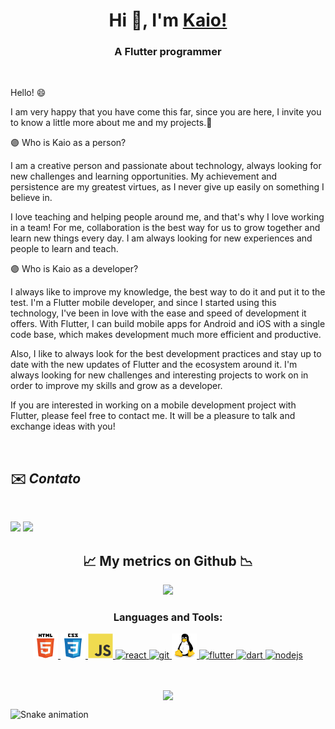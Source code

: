
<h1 align="center"> Hi 👋, I'm <a href="https://www.linkedin.com/in/kaioviniciusdev/">Kaio!</a></h1>
<!-- <h3 align="center">A Flutter programmer who keeps you alive 😜</h3> -->
<h3 align="center">A Flutter programmer</h3>

<br>

Hello! 😄

I am very happy that you have come this far, since you are here, I invite you to know a little more about me and my projects.🙂

🟣 Who is Kaio as a person?

I am a creative person and passionate about technology, always looking for new challenges and learning opportunities. My achievement and persistence are my greatest virtues, as I never give up easily on something I believe in.

I love teaching and helping people around me, and that's why I love working in a team! For me, collaboration is the best way for us to grow together and learn new things every day. I am always looking for new experiences and people to learn and teach.

🟣 Who is Kaio as a developer?

I always like to improve my knowledge, the best way to do it and put it to the test. I'm a Flutter mobile developer, and since I started using this technology, I've been in love with the ease and speed of development it offers. With Flutter, I can build mobile apps for Android and iOS with a single code base, which makes development much more efficient and productive.

Also, I like to always look for the best development practices and stay up to date with the new updates of Flutter and the ecosystem around it. I'm always looking for new challenges and interesting projects to work on in order to improve my skills and grow as a developer.

If you are interested in working on a mobile development project with Flutter, please feel free to contact me. It will be a pleasure to talk and exchange ideas with you!

<br>

## ✉️ *Contato*

<br>


<a href="https://www.linkedin.com/in/kaioviniciusdev" target="_blank"><img src="https://img.shields.io/badge/-LinkedIn-%230077B5?style=for-the-badge&logo=linkedin&logoColor=white" target="_blank"></a> 
<a href = "mailto:kaiov@mx2.unisc.br"><img src="https://img.shields.io/badge/-Gmail-%23333?style=for-the-badge&logo=gmail&logoColor=white" target="_blank"></a>

<h2 align="center"> 📈 My metrics on Github 📉 </h2>
<p align="center">
  <a href="https://github.com/devtvas">
    <img src="https://github-readme-stats.vercel.app/api/top-langs/?username=kaiolabs&theme=dracula&card_width=500&langs_count=10&custom_title=KAIOLABS" />
  </a>
</p>



<h3 align="center">Languages and Tools:</h3>
<p align="center">
<a href="https://www.w3.org/html/" target="_blank"> <img src="https://raw.githubusercontent.com/devicons/devicon/master/icons/html5/html5-original-wordmark.svg" alt="html5" width="40" height="40"/> </a> 
<a href="https://www.w3schools.com/css/" target="_blank"> <img src="https://raw.githubusercontent.com/devicons/devicon/master/icons/css3/css3-original-wordmark.svg" alt="css3" width="40" height="40"/> </a> 
<a href="https://developer.mozilla.org/en-US/docs/Web/JavaScript" target="_blank"> <img src="https://raw.githubusercontent.com/devicons/devicon/master/icons/javascript/javascript-original.svg" alt="javascript" width="40" height="40"/> </a> 
<a href="https://java.com/pt-BR/" target="_blank"> <img src="https://www.vectorlogo.zone/logos/java/java-icon.svg" alt="react" width="40" height="40"/> </a> 
<a href="https://git-scm.com/" target="_blank"> <img src="https://www.vectorlogo.zone/logos/git-scm/git-scm-icon.svg" alt="git" width="40" height="40"/> </a>
<a href="https://www.linux.org/" target="_blank"> <img src="https://raw.githubusercontent.com/devicons/devicon/master/icons/linux/linux-original.svg" alt="linux" width="40" height="40"/> </a> 
<a href="https://flutter.dev" target="_blank"> <img src="https://www.vectorlogo.zone/logos/flutterio/flutterio-icon.svg" alt="flutter" width="40" height="40"/> </a>
<a href="https://dart.dev" target="_blank"> <img src="https://www.vectorlogo.zone/logos/dartlang/dartlang-icon.svg" alt="dart" width="40" height="40"/> </a> 
<a href="https://nodejs.org/en/" target="_blank"> <img src="https://www.vectorlogo.zone/logos/nodejs/nodejs-icon.svg" alt="nodejs" width="40" height="40"/> </a> 
</a> </p>
</br>

<p align="center">
    <img align="center" src="https://profile-counter.glitch.me/kaiolabs/count.svg" />
</p>
  
<div> 
  
  ![Snake animation](https://github.com/kaiolabs/kaiolabs/blob/output/github-contribution-grid-snake.svg)
  
</div>
